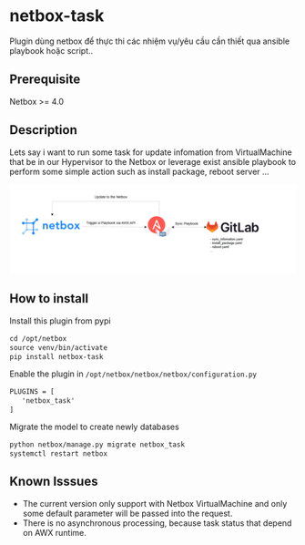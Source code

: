 # netbox-task
Plugin dùng netbox để thực thi các nhiệm vụ/yêu cầu cần thiết qua ansible playbook hoặc script..

## Prerequisite

Netbox >= 4.0

## Description

Lets say i want to run some task for update infomation from VirtualMachine that be in our Hypervisor to the Netbox
or leverage exist ansible playbook to perform some simple action such as install package, reboot server ...

![Flow](images/flow.png)

## How to install 

Install this plugin from pypi

```
cd /opt/netbox
source venv/bin/activate
pip install netbox-task
```

Enable the plugin in `/opt/netbox/netbox/netbox/configuration.py`

```
PLUGINS = [
   'netbox_task'
]
```

Migrate the model to create newly databases

```
python netbox/manage.py migrate netbox_task
systemctl restart netbox
```

## Known Isssues
- The current version only support with Netbox VirtualMachine and only some default parameter will be passed into the request.
- There is no asynchronous processing, because task status that depend on AWX runtime. 